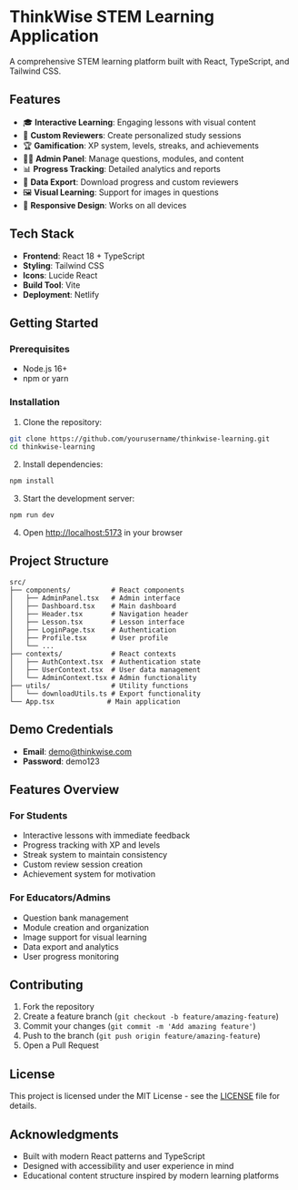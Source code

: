 # ThinkWise STEM Learning Application

A comprehensive STEM learning platform built with React, TypeScript, and Tailwind CSS.

## Features

- 🎓 **Interactive Learning**: Engaging lessons with visual content
- 📝 **Custom Reviewers**: Create personalized study sessions
- 🏆 **Gamification**: XP system, levels, streaks, and achievements
- 👨‍💼 **Admin Panel**: Manage questions, modules, and content
- 📊 **Progress Tracking**: Detailed analytics and reports
- 💾 **Data Export**: Download progress and custom reviewers
- 🖼️ **Visual Learning**: Support for images in questions
- 📱 **Responsive Design**: Works on all devices

## Tech Stack

- **Frontend**: React 18 + TypeScript
- **Styling**: Tailwind CSS
- **Icons**: Lucide React
- **Build Tool**: Vite
- **Deployment**: Netlify

## Getting Started

### Prerequisites

- Node.js 16+ 
- npm or yarn

### Installation

1. Clone the repository:
```bash
git clone https://github.com/yourusername/thinkwise-learning.git
cd thinkwise-learning
```

2. Install dependencies:
```bash
npm install
```

3. Start the development server:
```bash
npm run dev
```

4. Open [http://localhost:5173](http://localhost:5173) in your browser

## Project Structure

```
src/
├── components/          # React components
│   ├── AdminPanel.tsx   # Admin interface
│   ├── Dashboard.tsx    # Main dashboard
│   ├── Header.tsx       # Navigation header
│   ├── Lesson.tsx       # Lesson interface
│   ├── LoginPage.tsx    # Authentication
│   ├── Profile.tsx      # User profile
│   └── ...
├── contexts/            # React contexts
│   ├── AuthContext.tsx  # Authentication state
│   ├── UserContext.tsx  # User data management
│   └── AdminContext.tsx # Admin functionality
├── utils/               # Utility functions
│   └── downloadUtils.ts # Export functionality
└── App.tsx             # Main application
```

## Demo Credentials

- **Email**: demo@thinkwise.com
- **Password**: demo123

## Features Overview

### For Students
- Interactive lessons with immediate feedback
- Progress tracking with XP and levels
- Streak system to maintain consistency
- Custom review session creation
- Achievement system for motivation

### For Educators/Admins
- Question bank management
- Module creation and organization
- Image support for visual learning
- Data export and analytics
- User progress monitoring

## Contributing

1. Fork the repository
2. Create a feature branch (`git checkout -b feature/amazing-feature`)
3. Commit your changes (`git commit -m 'Add amazing feature'`)
4. Push to the branch (`git push origin feature/amazing-feature`)
5. Open a Pull Request

## License

This project is licensed under the MIT License - see the [LICENSE](LICENSE) file for details.

## Acknowledgments

- Built with modern React patterns and TypeScript
- Designed with accessibility and user experience in mind
- Educational content structure inspired by modern learning platforms